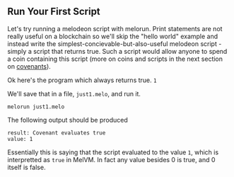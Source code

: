 ## Run Your First Script
Let's try running a melodeon script with melorun. Print statements are not really useful on a blockchain so we'll skip the "hello world" example and instead write the simplest-concievable-but-also-useful melodeon script - simply a script that returns true. Such a script would allow anyone to spend a coin containing this script (more on coins and scripts in the next section on [covenants]()).

Ok here's the program which always returns true.
```1```

We'll save that in a file, `just1.melo`, and run it.

```
melorun just1.melo
```

The following output should be produced
```
result: Covenant evaluates true
value: 1
```

Essentially this is saying that the script evaluated to the value `1`, which is interpretted as `true` in MelVM. In fact any value besides 0 is true, and 0 itself is false.
